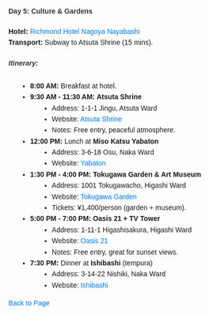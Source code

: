 <!DOCTYPE html>
<html>
<head>
    <title>Day 5</title>
    <style>
        body {
            font-family: Arial, sans-serif;
            line-height: 1.6;
            margin: 20px;
        }
        h4, h5 {
            color: #333;
        }
        ul {
            list-style-type: disc;
            margin-left: 20px;
        }
        a {
            color: #007BFF;
            text-decoration: none;
        }
        a:hover {
            text-decoration: underline;
        }
    </style>
</head>
<body>
    <div>
        <h4><strong>Day 5: Culture & Gardens</strong></h4>
        <p><strong>Hotel:</strong> <a href="https://www.richmondhotel.jp/nagoya-nayabashi/en/">Richmond Hotel Nagoya Nayabashi</a><br>
        <strong>Transport:</strong> Subway to Atsuta Shrine (15 mins).</p>
        <h5>Itinerary:</h5>
        <ul>
            <li><strong>8:00 AM:</strong> Breakfast at hotel.</li>      
            <li><strong>9:30 AM - 11:30 AM:</strong> <strong>Atsuta Shrine</strong>
                <ul>
                    <li>Address: 1-1-1 Jingu, Atsuta Ward</li>
                    <li>Website: <a href="https://www.atsutajingu.org/en/">Atsuta Shrine</a></li>
                    <li>Notes: Free entry, peaceful atmosphere.</li>
                </ul>
            </li>
            <li><strong>12:00 PM:</strong> Lunch at <strong>Miso Katsu Yabaton</strong>
                <ul>
                    <li>Address: 3-6-18 Osu, Naka Ward</li>
                    <li>Website: <a href="https://www.yabaton.com/">Yabaton</a></li>
                </ul>
            </li>
            <li><strong>1:30 PM - 4:00 PM:</strong> <strong>Tokugawa Garden & Art Museum</strong>
                <ul>
                    <li>Address: 1001 Tokugawacho, Higashi Ward</li>
                    <li>Website: <a href="https://www.tokugawa-art-museum.jp/english/">Tokugawa Garden</a></li>
                    <li>Tickets: ¥1,400/person (garden + museum).</li>
                </ul>
            </li>
            <li><strong>5:00 PM - 7:00 PM:</strong> <strong>Oasis 21 + TV Tower</strong>
                <ul>
                    <li>Address: 1-11-1 Higashisakura, Higashi Ward</li>
                    <li>Website: <a href="https://www.sakaepark.co.jp/oasis21/english/">Oasis 21</a></li>
                    <li>Notes: Free entry, great for sunset views.</li>
                </ul>
            </li>
            <li><strong>7:30 PM:</strong> Dinner at <strong>Ishibashi</strong> (tempura)
                <ul>
                    <li>Address: 3-14-22 Nishiki, Naka Ward</li>
                    <li>Website: <a href="https://www.ishibashi.co.jp/">Ishibashi</a></li>
                </ul>
            </li>
        </ul>
        <p><a href="https://inducedcandle172.github.io/inducedcandle172">Back to Page</a></p>
    </div>
</body>
</html>